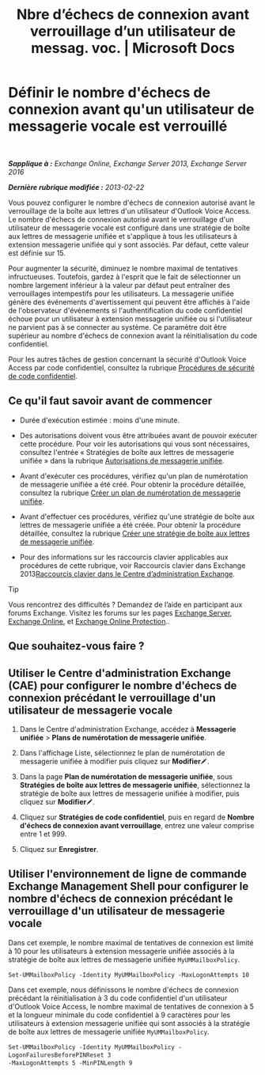 ﻿---
title: "Nbre d’échecs de connexion avant verrouillage d’un utilisateur de messag. voc. | Microsoft Docs"
TOCTitle: Définir le nombre d'échecs de connexion avant qu'un utilisateur de messagerie vocale est verrouillé
ms:assetid: 855e1980-2868-4983-b097-0b5f63f202b8
ms:mtpsurl: https://technet.microsoft.com/fr-fr/library/Bb123544(v=EXCHG.150)
ms:contentKeyID: 50555435
ms.date: 05/23/2018
mtps_version: v=EXCHG.150
ms.translationtype: MT
---

# Définir le nombre d'échecs de connexion avant qu'un utilisateur de messagerie vocale est verrouillé

 

_**Sapplique à :** Exchange Online, Exchange Server 2013, Exchange Server 2016_

_**Dernière rubrique modifiée :** 2013-02-22_

Vous pouvez configurer le nombre d'échecs de connexion autorisé avant le verrouillage de la boîte aux lettres d'un utilisateur d'Outlook Voice Access. Le nombre d'échecs de connexion autorisé avant le verrouillage d'un utilisateur de messagerie vocale est configuré dans une stratégie de boîte aux lettres de messagerie unifiée et s'applique à tous les utilisateurs à extension messagerie unifiée qui y sont associés. Par défaut, cette valeur est définie sur 15.

Pour augmenter la sécurité, diminuez le nombre maximal de tentatives infructueuses. Toutefois, gardez à l'esprit que le fait de sélectionner un nombre largement inférieur à la valeur par défaut peut entraîner des verrouillages intempestifs pour les utilisateurs. La messagerie unifiée génère des événements d'avertissement qui peuvent être affichés à l'aide de l'observateur d'événements si l'authentification du code confidentiel échoue pour un utilisateur à extension messagerie unifiée ou si l'utilisateur ne parvient pas à se connecter au système. Ce paramètre doit être supérieur au nombre d'échecs de connexion avant la réinitialisation du code confidentiel.

Pour les autres tâches de gestion concernant la sécurité d'Outlook Voice Access par code confidentiel, consultez la rubrique [Procédures de sécurité de code confidentiel](pin-security-procedures-exchange-2013-help.md).

## Ce qu'il faut savoir avant de commencer

  - Durée d'exécution estimée : moins d'une minute.

  - Des autorisations doivent vous être attribuées avant de pouvoir exécuter cette procédure. Pour voir les autorisations qui vous sont nécessaires, consultez l'entrée « Stratégies de boîte aux lettres de messagerie unifiée » dans la rubrique [Autorisations de messagerie unifiée](unified-messaging-permissions-exchange-2013-help.md).

  - Avant d'exécuter ces procédures, vérifiez qu'un plan de numérotation de messagerie unifiée a été créé. Pour obtenir la procédure détaillée, consultez la rubrique [Créer un plan de numérotation de messagerie unifiée](create-a-um-dial-plan-exchange-2013-help.md).

  - Avant d'effectuer ces procédures, vérifiez qu'une stratégie de boîte aux lettres de messagerie unifiée a été créée. Pour obtenir la procédure détaillée, consultez la rubrique [Créer une stratégie de boîte aux lettres de messagerie unifiée](create-a-um-mailbox-policy-exchange-2013-help.md).

  - Pour des informations sur les raccourcis clavier applicables aux procédures de cette rubrique, voir Raccourcis clavier dans Exchange 2013[Raccourcis clavier dans le Centre d’administration Exchange](keyboard-shortcuts-in-the-exchange-admin-center-exchange-online-protection-help.md).

> [!TIP]
> Vous rencontrez des difficultés ? Demandez de l’aide en participant aux forums Exchange. Visitez les forums sur les pages <a href="https://go.microsoft.com/fwlink/p/?linkid=60612">Exchange Server</a>, <a href="https://go.microsoft.com/fwlink/p/?linkid=267542">Exchange Online</a>, et <a href="https://go.microsoft.com/fwlink/p/?linkid=285351">Exchange Online Protection</a>..


## Que souhaitez-vous faire ?

## Utiliser le Centre d'administration Exchange (CAE) pour configurer le nombre d'échecs de connexion précédant le verrouillage d'un utilisateur de messagerie vocale

1.  Dans le Centre d'administration Exchange, accédez à **Messagerie unifiée** \> **Plans de numérotation de messagerie unifiée**.

2.  Dans l'affichage Liste, sélectionnez le plan de numérotation de messagerie unifiée à modifier puis cliquez sur **Modifier**![Icône Modifier](images/Bb124582.6f53ccb2-1f13-4c02-bea0-30690e6ea71d(EXCHG.150).gif "Icône Modifier").

3.  Dans la page **Plan de numérotation de messagerie unifiée**, sous **Stratégies de boîte aux lettres de messagerie unifiée**, sélectionnez la stratégie de boîte aux lettres de messagerie unifiée à modifier, puis cliquez sur **Modifier**![Icône Modifier](images/Bb124582.6f53ccb2-1f13-4c02-bea0-30690e6ea71d(EXCHG.150).gif "Icône Modifier").

4.  Cliquez sur **Stratégies de code confidentiel**, puis en regard de **Nombre d'échecs de connexion avant verrouillage**, entrez une valeur comprise entre 1 et 999.

5.  Cliquez sur **Enregistrer**.

## Utiliser l'environnement de ligne de commande Exchange Management Shell pour configurer le nombre d'échecs de connexion précédant le verrouillage d'un utilisateur de messagerie vocale

Dans cet exemple, le nombre maximal de tentatives de connexion est limité à 10 pour les utilisateurs à extension messagerie unifiée associés à la stratégie de boîte aux lettres de messagerie unifiée `MyUMMailboxPolicy`.

    Set-UMMailboxPolicy -Identity MyUMMailboxPolicy -MaxLogonAttempts 10

Dans cet exemple, nous définissons le nombre d'échecs de connexion précédant la réinitialisation à 3 du code confidentiel d'un utilisateur d'Outlook Voice Access, le nombre maximal de tentatives de connexion à 5 et la longueur minimale du code confidentiel à 9 caractères pour les utilisateurs à extension messagerie unifiée qui sont associés à la stratégie de boîte aux lettres de messagerie unifiée `MyUMMailboxPolicy`.

    Set-UMMailboxPolicy -Identity MyUMMailboxPolicy -LogonFailuresBeforePINReset 3
    -MaxLogonAttempts 5 -MinPINLength 9


